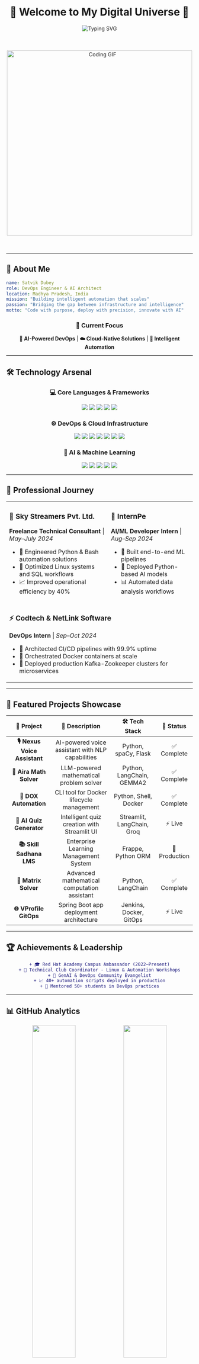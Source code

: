 # <div align="center">🚀 **Welcome to My Digital Universe** 🚀</div>

<div align="center">
  <img src="https://readme-typing-svg.herokuapp.com?font=Fira+Code&weight=600&size=24&duration=4000&pause=1500&color=00D9FF&center=true&vCenter=true&multiline=true&width=800&height=120&lines=Hi%2C+I'm+Satvik+Dubey+%F0%9F%91%8B;DevOps+Engineer+%7C+AI+Innovator;Automating+Tomorrow%2C+Today!" alt="Typing SVG" />
</div>

<br/>
<br/>
<br/>

<div align="center">
  <img src="https://user-images.githubusercontent.com/74038190/225813708-98b745f2-7d22-48cf-9150-083f1b00d6c9.gif" width="500" alt="Coding GIF"/>
</div>

<br/>
<br/>

---

## 🌟 **About Me**

```yaml
name: Satvik Dubey
role: DevOps Engineer & AI Architect
location: Madhya Pradesh, India
mission: "Building intelligent automation that scales"
passion: "Bridging the gap between infrastructure and intelligence"
motto: "Code with purpose, deploy with precision, innovate with AI"
```

<div align="center">
  
### 🎯 **Current Focus**
**🤖 AI-Powered DevOps** | **☁️ Cloud-Native Solutions** | **🔧 Intelligent Automation**

</div>

---

## 🛠️ **Technology Arsenal**

<div align="center">

### 💻 **Core Languages & Frameworks**
<p>
  <img src="https://img.shields.io/badge/Python-FFD43B?style=for-the-badge&logo=python&logoColor=blue" />
  <img src="https://img.shields.io/badge/Bash-4EAA25?style=for-the-badge&logo=gnu-bash&logoColor=white" />
  <img src="https://img.shields.io/badge/Streamlit-FF4B4B?style=for-the-badge&logo=streamlit&logoColor=white" />
  <img src="https://img.shields.io/badge/Flask-000000?style=for-the-badge&logo=flask&logoColor=white" />
  <img src="https://img.shields.io/badge/SQL-336791?style=for-the-badge&logo=postgresql&logoColor=white" />
</p>

### ⚙️ **DevOps & Cloud Infrastructure**
<p>
  <img src="https://img.shields.io/badge/Docker-2CA5E0?style=for-the-badge&logo=docker&logoColor=white" />
  <img src="https://img.shields.io/badge/Kubernetes-326ce5.svg?&style=for-the-badge&logo=kubernetes&logoColor=white" />
  <img src="https://img.shields.io/badge/Terraform-7B42BC?style=for-the-badge&logo=terraform&logoColor=white" />
  <img src="https://img.shields.io/badge/GitHub_Actions-2088FF?style=for-the-badge&logo=github-actions&logoColor=white" />
  <img src="https://img.shields.io/badge/Amazon_AWS-FF9900?style=for-the-badge&logo=amazonaws&logoColor=white" />
  <img src="https://img.shields.io/badge/Linux-FCC624?style=for-the-badge&logo=linux&logoColor=black" />
  <img src="https://img.shields.io/badge/Jenkins-D24939?style=for-the-badge&logo=jenkins&logoColor=white" />
</p>

### 🧠 **AI & Machine Learning**
<p>
  <img src="https://img.shields.io/badge/LangChain-1C3C3C?style=for-the-badge&logo=langchain&logoColor=white" />
  <img src="https://img.shields.io/badge/OpenAI-412991?style=for-the-badge&logo=openai&logoColor=white" />
  <img src="https://img.shields.io/badge/Claude-CC785C?style=for-the-badge&logo=anthropic&logoColor=white" />
  <img src="https://img.shields.io/badge/Groq-F55036?style=for-the-badge&logo=groq&logoColor=white" />
  <img src="https://img.shields.io/badge/spaCy-09A3D5?style=for-the-badge&logo=spacy&logoColor=white" />
</p>

</div>

---

## 💼 **Professional Journey**

<table align="center">
<tr>
<td>

### 🌟 **Sky Streamers Pvt. Ltd.**
**Freelance Technical Consultant** | *May–July 2024*
- 🔧 Engineered Python & Bash automation solutions
- 🐧 Optimized Linux systems and SQL workflows
- 📈 Improved operational efficiency by 40%

</td>
<td>

### 🤖 **InternPe**
**AI/ML Developer Intern** | *Aug–Sep 2024*
- 🚀 Built end-to-end ML pipelines
- 🐍 Deployed Python-based AI models
- 📊 Automated data analysis workflows

</td>
</tr>
<tr>
<td colspan="2">

### ⚡ **Codtech & NetLink Software**
**DevOps Intern** | *Sep–Oct 2024*
- 🔄 Architected CI/CD pipelines with 99.9% uptime
- 🐳 Orchestrated Docker containers at scale
- 🎯 Deployed production Kafka-Zookeeper clusters for microservices

</td>
</tr>
</table>

---

## 🚀 **Featured Projects Showcase**

<div align="center">

| 🎯 **Project** | 📝 **Description** | 🛠️ **Tech Stack** | 🔗 **Status** |
|:---:|:---:|:---:|:---:|
| **🎙️ Nexus Voice Assistant** | AI-powered voice assistant with NLP capabilities | Python, spaCy, Flask | ✅ Complete |
| **🧮 Aira Math Solver** | LLM-powered mathematical problem solver | Python, LangChain, GEMMA2 | ✅ Complete |
| **🐳 DOX Automation** | CLI tool for Docker lifecycle management | Python, Shell, Docker | ✅ Complete |
| **🧠 AI Quiz Generator** | Intelligent quiz creation with Streamlit UI | Streamlit, LangChain, Groq | ⚡ Live |
| **📚 Skill Sadhana LMS** | Enterprise Learning Management System | Frappe, Python ORM | 🏢 Production |
| **🔢 Matrix Solver** | Advanced mathematical computation assistant | Python, LangChain | ✅ Complete |
| **🌐 VProfile GitOps** | Spring Boot app deployment architecture | Jenkins, Docker, GitOps | ⚡ Live |

</div>

---

## 🏆 **Achievements & Leadership**

<div align="center">

```diff
+ 🎓 Red Hat Academy Campus Ambassador (2022–Present)
+ 🔧 Technical Club Coordinator - Linux & Automation Workshops
+ 🧠 GenAI & DevOps Community Evangelist
+ 📈 40+ automation scripts deployed in production
+ 🌟 Mentored 50+ students in DevOps practices
```

</div>

---

## 📊 **GitHub Analytics**

<div align="center">
  <img src="https://github-readme-stats.vercel.app/api?username=Dubeysatvik123&show_icons=true&theme=radical&hide_border=true&count_private=true" width="48%" />
  <img src="https://github-readme-streak-stats.herokuapp.com/?user=Dubeysatvik123&theme=radical&hide_border=true" width="48%" />
</div>

<div align="center">
  <img src="https://github-readme-stats.vercel.app/api/top-langs/?username=Dubeysatvik123&layout=compact&theme=radical&hide_border=true" width="50%" />
</div>

<div align="center">
  <img src="https://github-readme-activity-graph.vercel.app/graph?username=Dubeysatvik123&theme=redical&hide_border=true&custom_title=Contribution%20Graph" width="90%" />
</div>

---

## 🌐 **Let's Connect & Collaborate**

<div align="center">

<a href="https://github.com/Dubeysatvik123">
  <img src="https://img.shields.io/badge/GitHub-100000?style=for-the-badge&logo=github&logoColor=white" />
</a>
<a href="https://linkedin.com/in/your-profile">
  <img src="https://img.shields.io/badge/LinkedIn-0077B5?style=for-the-badge&logo=linkedin&logoColor=white" />
</a>
<a href="mailto:satvikdubey268@gmail.com">
  <img src="https://img.shields.io/badge/Email-D14836?style=for-the-badge&logo=gmail&logoColor=white" />
</a>
<a href="tel:+917987285470">
  <img src="https://img.shields.io/badge/Phone-25D366?style=for-the-badge&logo=whatsapp&logoColor=white" />
</a>

### 💬 **Open for:**
**🤝 Collaborations** | **💼 Opportunities** | **🎯 Consulting** | **🧠 Knowledge Sharing**

</div>

---

<div align="center">

## 💭 **Philosophy**

*"First, solve the problem. Then, write the code."* – John Johnson

### 🔥 **Keep shipping. Keep learning. Keep building.**

<img src="https://user-images.githubusercontent.com/74038190/212284100-561aa473-3905-4a80-b561-0d28506553ee.gif" width="600" alt="Thank you GIF"/>

---

**✨ Thanks for visiting! Let's build something amazing together! ✨**

<img src="https://komarev.com/ghpvc/?username=Dubeysatvik123&style=for-the-badge&color=brightgreen" alt="Profile Views" />

</div>
